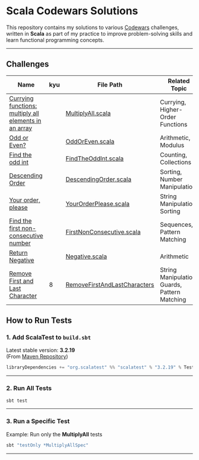 # Scala Codewars Solutions

This repository contains my solutions to various [Codewars](https://www.codewars.com) challenges, written in **Scala** as part of my practice to improve problem-solving skills and learn functional programming concepts.

---

## Challenges

| Name                                                                                                                  | kyu | File Path                                                                           | Related Topic                                 | Test File                                                                                   |
|-----------------------------------------------------------------------------------------------------------------------|-----|-------------------------------------------------------------------------------------|-----------------------------------------------|---------------------------------------------------------------------------------------------|
| [Currying functions: multiply all elements in an array](https://www.codewars.com/kata/586909e4c66d18dd1800009b/scala) |     | [MultiplyAll.scala](./src/main/scala/MultiplyAll.scala)                             | Currying, Higher-Order Functions              | [MultiplyAllSpec.scala](./src/test/scala/MultiplyAllSpec.scala)                             |
| [Odd or Even?](https://www.codewars.com/kata/5949481f86420f59480000e7/train/scala)                                    |     | [OddOrEven.scala](./src/main/scala/OddOrEven.scala)                                 | Arithmetic, Modulus                           | [OddEvenSpec.scala](./src/test/scala/OddEvenSpec.scala)                                     |
| [Find the odd int](https://www.codewars.com/kata/54da5a58ea159efa38000836/train/scala)                                |     | [FindTheOddInt.scala](./src/main/scala/FindTheOddInt.scala)                         | Counting, Collections                         | [FindTheOddIntSpec.scala](./src/test/scala/FindTheOddIntSpec.scala)                         |
| [Descending Order](https://www.codewars.com/kata/5467e4d82edf8bbf40000155)                                            |     | [DescendingOrder.scala](./src/main/scala/DescendingOrder.scala)                     | Sorting, Number Manipulation                  | —                                                                                           |
| [Your order, please](https://www.codewars.com/kata/55c45be3b2079eccff00010f/train/scala)                              |     | [YourOrderPlease.scala](./src/main/scala/YourOrderPlease.scala)                     | String Manipulation, Sorting                  | —                                                                                           |
| [Find the first non-consecutive number](https://www.codewars.com/kata/58f8a3a27a5c28d92e000144/train/scala)           |     | [FirstNonConsecutive.scala](./src/main/scala/FirstNonConsecutive.scala)             | Sequences, Pattern Matching                   | [FindNonConsecutiveSpec.scala](./src/test/scala/FindNonConsecutiveSpec.scala)               |
| [Return Negative](https://www.codewars.com/kata/55685cd7ad70877c23000102/train/scala)                                 |     | [Negative.scala](./src/main/scala/Negative.scala)                                   | Arithmetic                                    | —                                                                                           |
| [Remove First and Last Character](https://www.codewars.com/kata/56bc28ad5bdaeb48760009b0/solutions/scala)             | 8   | [RemoveFirstAndLastCharacters](./src/main/scala/RemoveFirstAndLastCharacters.scala) | String Manipulation, Guards, Pattern Matching | [RemoveFirstAndLastCharactersSpec](./src/test/scala/RemoveFirstAndLastCharactersSpec.scala) |

## How to Run Tests

### 1. Add ScalaTest to `build.sbt`

Latest stable version: **3.2.19**  
(From [Maven Repository](https://mvnrepository.com/artifact/org.scalatest/scalatest/3.2.19))

```scala
libraryDependencies += "org.scalatest" %% "scalatest" % "3.2.19" % Test
```

---

### 2. Run All Tests

```bash
sbt test
```

---

### 3. Run a Specific Test

Example: Run only the **MultiplyAll** tests

```bash
sbt "testOnly *MultiplyAllSpec"
```

---

